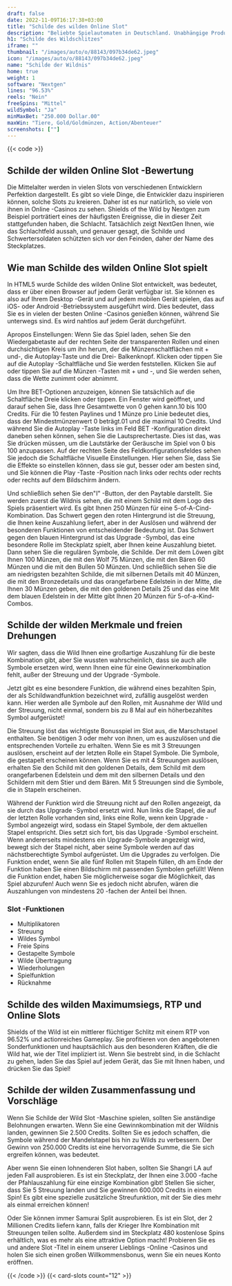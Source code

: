 ```yaml
---
draft: false
date: 2022-11-09T16:17:38+03:00
title: "Schilde des wilden Online Slot"
description: "Beliebte Spielautomaten in Deutschland. Unabhängige Produktbewertungen und exklusive Anmeldeangebote. Jetzt spielen!"
h1: "Schilde des Wildschlitzes"
iframe: ""
thumbnail: "/images/auto/o/88143/097b34de62.jpeg"
icon: "/images/auto/o/88143/097b34de62.jpeg"
name: "Schilde der Wildnis"
home: true
weight: 1
software: "Nextgen"
lines: "96.53%"
reels: "Nein"
freeSpins: "Mittel"
wildSymbol: "Ja"
minMaxBet: "250.000 Dollar.00"
maxWin: "Tiere, Gold/Goldmünzen, Action/Abenteuer"
screenshots: [""]
---
```


{{< code >}}<h2>Schilde der wilden Online Slot -Bewertung</h2><p>Die Mittelalter werden in vielen Slots von verschiedenen Entwicklern Perfektion dargestellt. Es gibt so viele Dinge, die Entwickler dazu inspirieren können, solche Slots zu kreieren. Daher ist es nur natürlich, so viele von ihnen in Online -Casinos zu sehen. Shields of the Wild by Nextgen zum Beispiel porträtiert eines der häufigsten Ereignisse, die in dieser Zeit stattgefunden haben, die Schlacht. Tatsächlich zeigt NextGen Ihnen, wie das Schlachtfeld aussah, und genauer gesagt, die Schilde und Schwertersoldaten schützten sich vor den Feinden, daher der Name des Steckplatzes.</p><h2>Wie man Schilde des wilden Online Slot spielt</h2><p>In HTML5 wurde Schilde des wilden Online Slot entwickelt, was bedeutet, dass er über einen Browser auf jedem Gerät verfügbar ist. Sie können es also auf Ihrem Desktop -Gerät und auf jedem mobilen Gerät spielen, das auf iOS- oder Android -Betriebssystem ausgeführt wird. Dies bedeutet, dass Sie es in vielen der besten Online -Casinos genießen können, während Sie unterwegs sind. Es wird nahtlos auf jedem Gerät durchgeführt.</p><p>Apropos Einstellungen: Wenn Sie das Spiel laden, sehen Sie den Wiedergabetaste auf der rechten Seite der transparenten Rollen und einen durchsichtigen Kreis um ihn herum, der die Münzenschaltflächen mit + und-, die Autoplay-Taste und die Drei- Balkenknopf. Klicken oder tippen Sie auf die Autoplay -Schaltfläche und Sie werden feststellen. Klicken Sie auf oder tippen Sie auf die Münzen -Tasten mit + und -, und Sie werden sehen, dass die Wette zunimmt oder abnimmt.</p><p>Um Ihre BET-Optionen anzuzeigen, können Sie tatsächlich auf die Schaltfläche Dreie klicken oder tippen. Ein Fenster wird geöffnet, und darauf sehen Sie, dass Ihre Gesamtwette von 0 gehen kann.10 bis 100 Credits. Für die 10 festen Paylines und 1 Münze pro Linie bedeutet dies, dass der Mindestmünzenwert 0 beträgt.01 und die maximal 10 Credits. Und während Sie die Autoplay -Taste links im Feld BET -Konfiguration direkt daneben sehen können, sehen Sie die Lautsprechertaste. Dies ist das, was Sie drücken müssen, um die Lautstärke der Geräusche im Spiel von 0 bis 100 anzupassen. Auf der rechten Seite des Feldkonfigurationsfeldes sehen Sie jedoch die Schaltfläche Visuelle Einstellungen. Hier sehen Sie, dass Sie die Effekte so einstellen können, dass sie gut, besser oder am besten sind, und Sie können die Play -Taste -Position nach links oder rechts oder rechts oder rechts auf dem Bildschirm ändern.</p><p>Und schließlich sehen Sie den"I" -Button, der den Paytable darstellt. Sie werden zuerst die Wildnis sehen, die mit einem Schild mit dem Logo des Spiels präsentiert wird. Es gibt Ihnen 250 Münzen für eine 5-of-A-Cind-Kombination. Das Schwert gegen den roten Hintergrund ist die Streuung, die Ihnen keine Auszahlung liefert, aber in der Auslösen und während der besonderen Funktionen von entscheidender Bedeutung ist. Das Schwert gegen den blauen Hintergrund ist das Upgrade -Symbol, das eine besondere Rolle im Steckplatz spielt, aber Ihnen keine Auszahlung bietet. Dann sehen Sie die regulären Symbole, die Schilde. Der mit dem Löwen gibt Ihnen 100 Münzen, die mit den Wolf 75 Münzen, die mit den Bären 60 Münzen und die mit den Bullen 50 Münzen. Und schließlich sehen Sie die am niedrigsten bezahlten Schilde, die mit silbernen Details mit 40 Münzen, die mit den Bronzedetails und das orangefarbene Edelstein in der Mitte, die Ihnen 30 Münzen geben, die mit den goldenen Details 25 und das eine Mit dem blauen Edelstein in der Mitte gibt Ihnen 20 Münzen für 5-of-a-Kind-Combos.</p><h2>Schilde der wilden Merkmale und freien Drehungen</h2><p>Wir sagten, dass die Wild Ihnen eine großartige Auszahlung für die beste Kombination gibt, aber Sie wussten wahrscheinlich, dass sie auch alle Symbole ersetzen wird, wenn Ihnen eine für eine Gewinnerkombination fehlt, außer der Streuung und der Upgrade -Symbole.</p><p>Jetzt gibt es eine besondere Funktion, die während eines bezahlten Spin, der als Schildwandfunktion bezeichnet wird, zufällig ausgelöst werden kann. Hier werden alle Symbole auf den Rollen, mit Ausnahme der Wild und der Streuung, nicht einmal, sondern bis zu 8 Mal auf ein höherbezahltes Symbol aufgerüstet!</p><p>Die Streuung löst das wichtigste Bonusspiel im Slot aus, die Marschstapel enthalten. Sie benötigen 3 oder mehr von ihnen, um es auszulösen und die entsprechenden Vorteile zu erhalten. Wenn Sie es mit 3 Streuungen auslösen, erscheint auf der letzten Rolle ein Stapel Symbole. Die Symbole, die gestapelt erscheinen können. Wenn Sie es mit 4 Streuungen auslösen, erhalten Sie den Schild mit den goldenen Details, dem Schild mit dem orangefarbenen Edelstein und dem mit den silbernen Details und den Schildern mit dem Stier und dem Bären. Mit 5 Streuungen sind die Symbole, die in Stapeln erscheinen.</p><p>Während der Funktion wird die Streuung nicht auf den Rollen angezeigt, da sie durch das Upgrade -Symbol ersetzt wird. Nun links die Stapel, die auf der letzten Rolle vorhanden sind, links eine Rolle, wenn kein Upgrade -Symbol angezeigt wird, sodass ein Stapel Symbole, der dem aktuellen Stapel entspricht. Dies setzt sich fort, bis das Upgrade -Symbol erscheint. Wenn andererseits mindestens ein Upgrade-Symbole angezeigt wird, bewegt sich der Stapel nicht, aber seine Symbole werden auf das nächstberechtigte Symbol aufgerüstet. Um die Upgrades zu verfolgen. Die Funktion endet, wenn Sie alle fünf Rollen mit Stapeln füllen, dh am Ende der Funktion haben Sie einen Bildschirm mit passenden Symbolen gefüllt! Wenn die Funktion endet, haben Sie möglicherweise sogar die Möglichkeit, das Spiel abzurufen! Auch wenn Sie es jedoch nicht abrufen, wären die Auszahlungen von mindestens 20 -fachen der Anteil bei Ihnen.</p><h3>
Slot -Funktionen</h3><ul>
<li></span>
Multiplikatoren</li>
<li></span>
Streuung</li>
<li></span>
Wildes Symbol</li>
<li></span>
Freie Spins</li>
<li></span>
Gestapelte Symbole</li>
<li></span>
Wilde Übertragung</li>
<li></span>
Wiederholungen</li>
<li></span>
Spielfunktion</li>
<li></span>
Rücknahme</li></ul><h2>Schilde des wilden Maximumsiegs, RTP und Online Slots</h2><p>Shields of the Wild ist ein mittlerer flüchtiger Schlitz mit einem RTP von 96.52% und actionreiches Gameplay. Sie profitieren von den angebotenen Sonderfunktionen und hauptsächlich aus den besonderen Kräften, die die Wild hat, wie der Titel impliziert ist. Wenn Sie bestrebt sind, in die Schlacht zu gehen, laden Sie das Spiel auf jedem Gerät, das Sie mit Ihnen haben, und drücken Sie das Spiel!</p><h2>Schilde der wilden Zusammenfassung und Vorschläge</h2><p>Wenn Sie Schilde der Wild Slot -Maschine spielen, sollten Sie anständige Belohnungen erwarten. Wenn Sie eine Gewinnkombination mit der Wildnis landen, gewinnen Sie 2.500 Credits. Sollten Sie es jedoch schaffen, die Symbole während der Mandelstapel bis hin zu Wilds zu verbessern. Der Gewinn von 250.000 Credits ist eine hervorragende Summe, die Sie sich ergreifen können, was bedeutet.</p><p>Aber wenn Sie einen lohnenderen Slot haben, sollten Sie Shangri LA auf jeden Fall ausprobieren. Es ist ein Steckplatz, der Ihnen eine 3.000 -fache der Pfahlauszahlung für eine einzige Kombination gibt! Stellen Sie sicher, dass Sie 5 Streuung landen und Sie gewinnen 600.000 Credits in einem Spin! Es gibt eine spezielle zusätzliche Streufunktion, mit der Sie dies mehr als einmal erreichen können!</p><p>Oder Sie können immer Samurai Split ausprobieren. Es ist ein Slot, der 2 Millionen Credits liefern kann, falls der Krieger Ihre Kombination mit Streuungen teilen sollte. Außerdem sind im Steckplatz 480 kostenlose Spins erhältlich, was es mehr als eine attraktive Option macht! Probieren Sie es und andere Slot -Titel in einem unserer Lieblings -Online -Casinos und holen Sie sich einen großen Willkommensbonus, wenn Sie ein neues Konto eröffnen.</p>{{< /code >}}
 {{< card-slots count="12" >}}